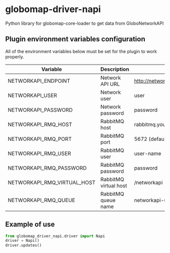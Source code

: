 # globomap-driver-napi
Python library for globomap-core-loader to get data from GloboNetworkAPI

## Plugin environment variables configuration
All of the environment variables below must be set for the plugin to work properly.

| Variable                    |  Description            | Example                             |
|-----------------------------|-------------------------|-------------------------------------|
| NETWORKAPI_ENDPOINT         | Network API URL         | http://networkapi.domain.com:8080   |
| NETWORKAPI_USER             | Network user            | user                                |
| NETWORKAPI_PASSWORD         | Network password        | password                            |
| NETWORKAPI_RMQ_HOST         | RabbitMQ host           | rabbitmq.yourdomain.com             |
| NETWORKAPI_RMQ_PORT         | RabbitMQ port           | 5672 (default)                      |
| NETWORKAPI_RMQ_USER         | RabbitMQ user           | user-name                           |
| NETWORKAPI_RMQ_PASSWORD     | RabbitMQ password       | password                            |
| NETWORKAPI_RMQ_VIRTUAL_HOST | RabbitMQ virtual host   | /networkapi                         |
| NETWORKAPI_RMQ_QUEUE        | RabbitMQ queue name     | networkapi-updates                  |

## Example of use

```python
from globomap_driver_napi.driver import Napi
driver = Napi()
driver.updates()
